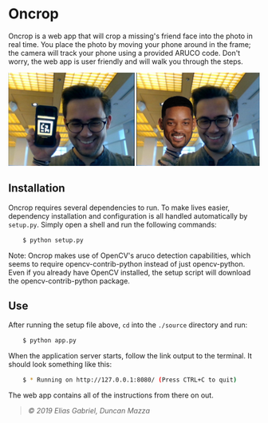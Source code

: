 # Oncrop

Oncrop is a web app that will crop a missing's friend face into the photo in real time. You place the photo by moving your phone around in the frame; the camera will track your phone using a provided ARUCO code. Don't worry, the web app is user friendly and will walk you through the steps.

![example image](documentation/oncrop_example.png)

## Installation
Oncrop requires several dependencies to run. To make lives easier, dependency installation and configuration is all handled automatically by `setup.py`. Simply open a shell and run the following commands:

```sh
	$ python setup.py
```
Note: Oncrop makes use of OpenCV's aruco detection capabilities, which seems to require opencv-contrib-python instead of just opencv-python. Even if you already have OpenCV installed, the setup script will download the opencv-contrib-python package.

## Use
After running the setup file above, `cd` into the `./source` directory and run:

```sh
	$ python app.py
```

When the application server starts, follow the link output to the terminal. It should look something like this:

```sh
	$ * Running on http://127.0.0.1:8080/ (Press CTRL+C to quit)
```

The web app contains all of the instructions from there on out.

> _&copy; 2019 Elias Gabriel, Duncan Mazza_	
